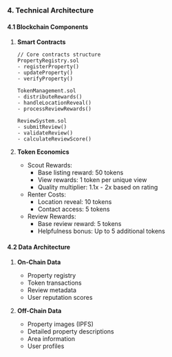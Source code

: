 
### 4. Technical Architecture

#### 4.1 Blockchain Components
1. **Smart Contracts**
   ```solidity
   // Core contracts structure
   PropertyRegistry.sol
   - registerProperty()
   - updateProperty()
   - verifyProperty()
   
   TokenManagement.sol
   - distributeRewards()
   - handleLocationReveal()
   - processReviewRewards()
   
   ReviewSystem.sol
   - submitReview()
   - validateReview()
   - calculateReviewScore()
   ```

2. **Token Economics**
   - Scout Rewards:
     - Base listing reward: 50 tokens
     - View rewards: 1 token per unique view
     - Quality multiplier: 1.1x - 2x based on rating
   - Renter Costs:
     - Location reveal: 10 tokens
     - Contact access: 5 tokens
   - Review Rewards:
     - Base review reward: 5 tokens
     - Helpfulness bonus: Up to 5 additional tokens

#### 4.2 Data Architecture
1. **On-Chain Data**
   - Property registry
   - Token transactions
   - Review metadata
   - User reputation scores

2. **Off-Chain Data**
   - Property images (IPFS)
   - Detailed property descriptions
   - Area information
   - User profiles